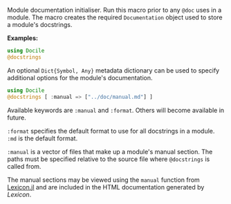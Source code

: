 Module documentation initialiser. Run this macro prior to any `@doc` uses in a module. The
macro creates the required `Documentation` object used to store a module's docstrings.

**Examples:**

```julia
using Docile
@docstrings
```

An optional `Dict{Symbol, Any}` metadata dictionary can be used to specify additional
options for the module's documentation.

```julia
using Docile
@docstrings [ :manual => ["../doc/manual.md"] ]

```

Available keywords are `:manual` and `:format`. Others will become available in future.

`:format` specifies the default format to use for all docstrings in a module. `:md` is
the default format.

`:manual` is a vector of files that make up a module's manual section. The paths must be
specified relative to the source file where `@docstrings` is called from.

The manual sections may be viewed using the `manual` function from
[Lexicon.jl](https://github.com/MichaelHatherly/Lexicon.jl) and are included in the HTML
documentation generated by *Lexicon*.
